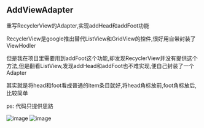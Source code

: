 ## AddViewAdapter
重写RecyclerView的Adapter,实现addHead和addFoot功能

RecyclerView是google推出替代ListView和GridView的控件,很好用自带封装了ViewHodler

但是我在项目里需要用到addFoot这个功能,却发现RecyclerView并没有提供这个方法,但是翻看ListView,发现addHead和addFoot也不难实现,便自己封装了一个Adapter

其实就是将head和foot看成普通的item条目就好,将head角标放前,foot角标放后,比较简单

ps: 代码只提供思路

![image](https://github.com/Zhaoss/AddViewAdapter/blob/master/image/1.jpg?raw=true)
![image](https://github.com/Zhaoss/AddViewAdapter/blob/master/image/2.jpg?raw=true)
